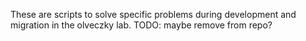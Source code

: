 These are scripts to solve specific problems during development and migration in the olveczky lab. TODO: maybe remove from repo?
